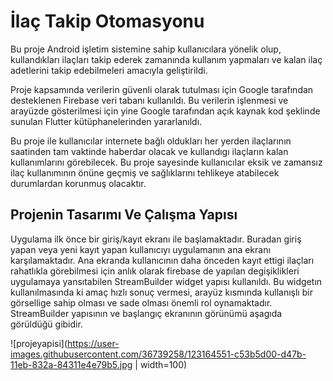 
# İlaç Takip Otomasyonu

Bu proje Android işletim sistemine sahip kullanıcılara yönelik olup, kullandıkları ilaçları
takip ederek zamanında kullanım yapmaları ve kalan ilaç adetlerini takip edebilmeleri
amacıyla geliştirildi.

Proje kapsamında verilerin güvenli olarak tutulması için Google tarafından desteklenen
Firebase veri tabanı kullanıldı. Bu verilerin işlenmesi ve arayüzde gösterilmesi için yine
Google tarafından açık kaynak kod şeklinde sunulan Flutter kütüphanelerinden yararlanıldı.

Bu proje ile kullanıcılar internete bağlı oldukları her yerden ilaçlarının saatinden tam vaktinde 
haberdar olacak ve kullandıgı ilaçların kalan kullanımlarını görebilecek. Bu proje
sayesinde kullanıcılar eksik ve zamansız ilaç kullanımının önüne geçmiş ve sağlıklarını
tehlikeye atabilecek durumlardan korunmuş olacaktır.

## Projenin Tasarımı Ve Çalışma Yapısı

Uygulama ilk önce bir giriş/kayıt ekranı ile başlamaktadır. Buradan giriş yapan veya yeni
kayıt yapan kullanıcıyı uygulamanın ana ekranı karşılamaktadır. Ana ekranda kullanıcının daha önceden kayıt ettigi ilaçları rahatlıkla görebilmesi için anlık olarak firebase de 
yapılan degişiklikleri uygulamaya yansıtabilen StreamBuilder widget yapısı kullanıldı.
Bu widgetın kullanılmasında ki amaç hızlı sonuç vermesi, arayüz kısmında kullanışlı bir
görsellige sahip olması ve sade olması önemli rol oynamaktadır. StreamBuilder yapısının 
ve başlangıç ekranının görünümü aşagıda görüldüğü gibidir.

![projeyapisi](https://user-images.githubusercontent.com/36739258/123164551-c53b5d00-d47b-11eb-832a-84311e4e79b5.jpg | width=100)
